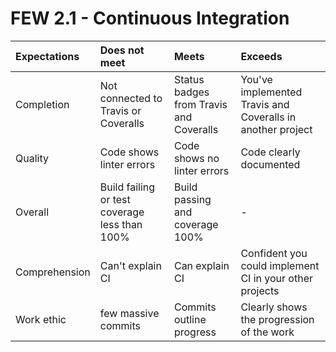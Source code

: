 # FEW 2.1 - Continuous Integration

| Expectations | Does not meet              | Meets                 | Exceeds                          |
|:-------------|:---------------------------|:----------------------|:---------------------------------|
| Completion   | Not connected to Travis or Coveralls | Status badges from Travis and Coveralls | You've implemented Travis and Coveralls in another project |
| Quality      | Code shows linter errors   | Code shows no linter errors | Code clearly documented    |
| Overall      | Build failing or test coverage less than 100% | Build passing and coverage 100% | -   |
| Comprehension| Can't explain CI | Can explain CI | Confident you could implement CI in your other projects |
| Work ethic   | few massive commits | Commits outline progress | Clearly shows the progression of the work |